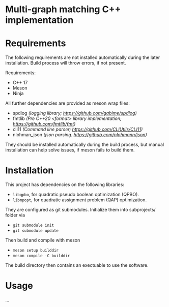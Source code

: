 # Multi-graph matching C++ implementation

# Requirements
The following requirements are not installed automatically during the later installation.
Build process will throw errors, if not present.

Requirements:
- C++ 17
- Meson
- Ninja

All further dependencies are provided as meson wrap files:

- spdlog        *(logging library; https://github.com/gabime/spdlog)*
- fmtlib        *(Pre C++20 \<format\> library implementation; https://github.com/fmtlib/fmt)*
- cli11         *(Command line parser; https://github.com/CLIUtils/CLI11)*
- nlohman_json  *(json parsing. https://github.com/nlohmann/json)*

They should be installed automatically during the build process,
but manual installation can help solve issues, if meson fails to build them.

# Installation
This project has dependencies on the following libraries:
-   ``libqpbo``,            for quadratic pseudo boolean optimization (QPBO).
-   ``libmpopt``,           for quadratic assignment problem (QAP) optimization.

They are configured as git submodules. Initialize them into subprojects/ folder via
-   ``git submodule init``
-   ``git submodule update``

Then build and compile with meson
-   ``meson setup builddir``
-   ``meson compile -C builddir``

The build directory then contains an exectuable to use the software.

# Usage
...